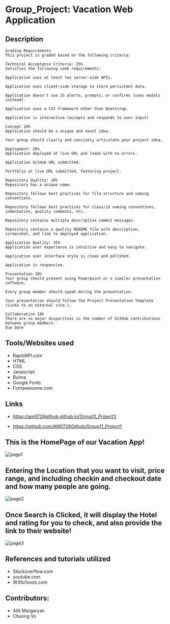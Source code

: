 # Group_Project: Vacation Web Application

## Description

```
Grading Requirements
This project is graded based on the following criteria:

Technical Acceptance Criteria: 25%
Satisfies the following code requirements:

Application uses at least two server-side APIs.

Application uses client-side storage to store persistent data.

Application doesn't use JS alerts, prompts, or confirms (uses modals instead).

Application uses a CSS framework other than Bootstrap.

Application is interactive (accepts and responds to user input)

Concept 10%
Application should be a unique and novel idea.

Your group should clearly and concisely articulate your project idea.

Deployment: 20%
Application deployed at live URL and loads with no errors.

Application GitHub URL submitted.

Portfolio at live URL submitted, featuring project.

Repository Quality: 10%
Repository has a unique name.

Repository follows best practices for file structure and naming conventions.

Repository follows best practices for class/id naming conventions, indentation, quality comments, etc.

Repository contains multiple descriptive commit messages.

Repository contains a quality README file with description, screenshot, and link to deployed application.

Application Quality: 15%
Application user experience is intuitive and easy to navigate.

Application user interface style is clean and polished.

Application is responsive.

Presentation 10%
Your group should present using Powerpoint or a similar presentation software.

Every group member should speak during the presentation.

Your presentation should follow the Project Presentation Template (Links to an external site.).

Collaboration 10%
There are no major disparities in the number of GitHub contributions between group members.
Due Date 

```

## Tools/Websites used

* RapidAPI.com
* HTML
* CSS
* Javascript
* Bulma
* Google Fonts
* Fontawesome.com

## Links

* https://am0726github.github.io/Group11_Project1/

* https://github.com/AM0726Github/Group11_Project1

## This is the HomePage of our Vacation App!
![page1](https://user-images.githubusercontent.com/37889335/146727559-fda6a77c-246d-451f-9704-06fcf4069a24.PNG)



## Entering the Location that you want to visit, price range, and including checkin and checkout date and how many people are going.

![page2](https://user-images.githubusercontent.com/37889335/146727568-1d0357bf-33dd-4bfe-a0fc-39e7deb93fa7.PNG)


## Once Search is Clicked, it will display the Hotel and rating for you to check, and also provide the link to their website!

![page3](https://user-images.githubusercontent.com/37889335/146727572-90d7d051-7984-4662-8a44-a568679f6c49.PNG)



## References and tutorials utilized

* Stackoverflow.com
* youtube.com
* W3Schools.com

## Contributors:
* Alik Margaryan
* Chuong Vo


